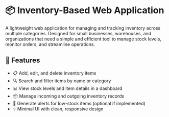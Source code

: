 # 📦 Inventory-Based Web Application

A lightweight web application for managing and tracking inventory across multiple categories. Designed for small businesses, warehouses, and organizations that need a simple and efficient tool to manage stock levels, monitor orders, and streamline operations.

## 🚀 Features

- 📋 Add, edit, and delete inventory items
- 🔍 Search and filter items by name or category
- 📊 View stock levels and item details in a dashboard
- 📦 Manage incoming and outgoing inventory records
- 🧾 Generate alerts for low-stock items (optional if implemented)
- 💡 Minimal UI with clean, responsive design


